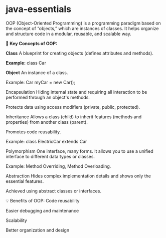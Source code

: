 # java-essentials


OOP (Object-Oriented Programming) is a programming paradigm based on the concept of “objects,” which are instances of classes. It helps organize and structure code in a modular, reusable, and scalable way.

**🔑 Key Concepts of OOP:**

**Class**
A blueprint for creating objects (defines attributes and methods).

**Example:** class Car

**Object**
An instance of a class.

Example: Car myCar = new Car();

Encapsulation
Hiding internal state and requiring all interaction to be performed through an object's methods.

Protects data using access modifiers (private, public, protected).

Inheritance
Allows a class (child) to inherit features (methods and properties) from another class (parent).

Promotes code reusability.

Example: class ElectricCar extends Car

Polymorphism
One interface, many forms. It allows you to use a unified interface to different data types or classes.

Example: Method Overriding, Method Overloading.

Abstraction
Hides complex implementation details and shows only the essential features.

Achieved using abstract classes or interfaces.

💡 Benefits of OOP:
Code reusability

Easier debugging and maintenance

Scalability

Better organization and design